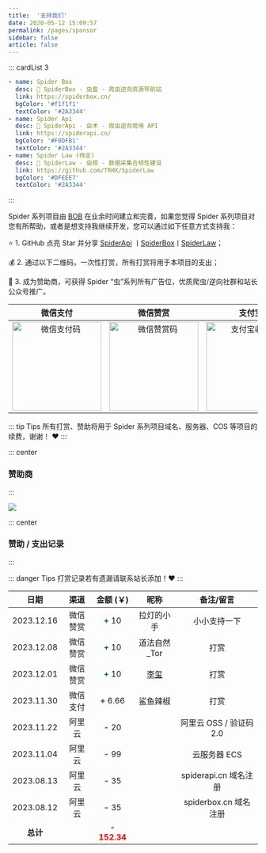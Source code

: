 ```yaml
---
title:  '支持我们'
date: 2020-05-12 15:09:57
permalink: /pages/sponsor
sidebar: false
article: false
---
```


::: cardList 3
```yaml
- name: Spider Box
  desc: 🚀 SpiderBox - 虫盒 - 爬虫逆向资源导航站
  link: https://spiderbox.cn/
  bgColor: '#f1f1f1'
  textColor: '#2A3344'
- name: Spider Api
  desc: 🚀 SpiderApi - 虫术 - 爬虫逆向常用 API
  link: https://spiderapi.cn/
  bgColor: '#F0DFB1'
  textColor: '#2A3344'
- name: Spider Law (待定)
  desc: 🚀 SpiderLaw - 虫规 - 数据采集合规性建设
  link: https://github.com/TRHX/SpiderLaw
  bgColor: '#DFEEE7'
  textColor: '#2A3344'
```
:::

<!-- ![](/img/sponsor.png) -->

Spider 系列项目由 [BOB](https://www.itbob.cn/) 在业余时间建立和完善，如果您觉得 Spider 系列项目对您有所帮助，或者是想支持我继续开发，您可以通过如下任意方式支持我：

:star: 1. GitHub 点亮 Star 并分享 [SpiderApi](https://github.com/TRHX/SpiderApi) 丨[SpiderBox](https://github.com/TRHX/SpiderBox)丨[SpiderLaw](https://github.com/TRHX/SpiderLaw)；

:moneybag: 2. 通过以下二维码，一次性打赏，所有打赏将用于本项目的支出；

:tada: 3. 成为赞助商，可获得 Spider “虫”系列所有广告位，优质爬虫/逆向社群和站长公众号推广。

| 微信支付 | 微信赞赏 | 支付宝 |
| :---: | :---: | :---: |
| <img :src="$withBase('/img/qrcode/wxzf.jpg')" alt="微信支付码" width=180> | <img :src="$withBase('/img/qrcode/wxzs.png')" alt="微信赞赏码" width=180> | <img :src="$withBase('/img/qrcode/zfb.jpg')" alt="支付宝收款码" width=180> |

::: tip Tips
所有打赏、赞助将用于 Spider 系列项目域名、服务器、COS 等项目的续费，谢谢！ :heart:
:::

::: center
### 赞助商
:::

<a href="http://apifox.cn/" target="_blank"><img src="/img/Apifox-860x320.png" class="no-zoom" style="border-radius: 2px;"></a>

::: center
### 赞助 / 支出记录
:::

::: danger Tips
打赏记录若有遗漏请联系站长添加！:heart:
:::

|     日期     | 渠道 |              金额 (￥)               | 昵称 |        备注/留言         |
|:----------:| :---: |:---------------------------------:| :---: |:-----------------:|
| 2023.12.16 |  微信赞赏  |      **<font color='green'>+</font>** 10           | 拉灯的小手 |    小小支持一下     |
| 2023.12.08 |  微信赞赏  |      **<font color='green'>+</font>** 10           | 道法自然_Tor |    打赏     |
| 2023.12.01 |  微信赞赏  |      **<font color='green'>+</font>** 10           | [李玺](https://blog.csdn.net/weixin_43582101) |    打赏     |
| 2023.11.30 |  微信支付  |      **<font color='green'>+</font>** 6.66           | 鲨鱼辣椒 |    打赏     |
| 2023.11.22 |  阿里云  |        **<font color='red'>-</font>** 20                |  |    阿里云 OSS / 验证码 2.0     |
| 2023.11.04 |  阿里云  |        **<font color='red'>-</font>** 99                |  |     云服务器 ECS      |
| 2023.08.13 |  阿里云  |        **<font color='red'>-</font>** 35                |  | spiderapi.cn 域名注册 |
| 2023.08.12 |  阿里云  |         **<font color='red'>-</font>** 35                |  | spiderbox.cn 域名注册 |
|   **总计**   |     | **<font color='red'>- 152.34</font>** |      |                   |
